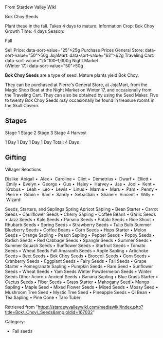 From Stardew Valley Wiki

Bok Choy Seeds

Plant these in the fall. Takes 4 days to mature. Information Crop: Bok Choy Growth Time: 4 days Season:

Fall

Sell Price: data-sort-value="25"&gt;25g Purchase Prices General Store: data-sort-value="50"&gt;50g JojaMart: data-sort-value="62"&gt;62g Traveling Cart: data-sort-value="25"100–1,000g Night Market  
(Winter 17): data-sort-value="50"&gt;50g

**Bok Choy Seeds** are a type of seed. Mature plants yield Bok Choy.

They can be purchased at Pierre's General Store, at JojaMart, from the Magic Shop Boat at the Night Market on Winter 17, and occasionally from the Traveling Cart. They can also be obtained by using the Seed Maker. Five to twenty Bok Choy Seeds may occasionally be found in treasure rooms in the Skull Cavern.

## Stages

Stage 1 Stage 2 Stage 3 Stage 4 Harvest

1 Day 1 Day 1 Day 1 Day Total: 4 Days

## Gifting

Villager Reactions

Dislike  Abigail •  Alex •  Caroline •  Clint •  Demetrius •  Dwarf •  Elliott •  Emily •  Evelyn •  George •  Gus •  Haley •  Harvey •  Jas •  Jodi •  Kent •  Krobus •  Leah •  Leo •  Lewis •  Linus •  Marnie •  Maru •  Pam •  Penny •  Pierre •  Robin •  Sam •  Sandy •  Sebastian •  Shane •  Vincent •  Willy •  Wizard

Seeds, Starters, and Saplings Spring Apricot Sapling • Bean Starter • Carrot Seeds • Cauliflower Seeds • Cherry Sapling • Coffee Beans • Garlic Seeds • Jazz Seeds • Kale Seeds • Parsnip Seeds • Potato Seeds • Rice Shoot • Rhubarb Seeds • Spring Seeds • Strawberry Seeds • Tulip Bulb Summer Blueberry Seeds • Coffee Beans • Corn Seeds • Hops Starter • Melon Seeds • Orange Sapling • Peach Sapling • Pepper Seeds • Poppy Seeds • Radish Seeds • Red Cabbage Seeds • Spangle Seeds • Summer Seeds • Summer Squash Seeds • Sunflower Seeds • Starfruit Seeds • Tomato Seeds • Wheat Seeds Fall Amaranth Seeds • Apple Sapling • Artichoke Seeds • Beet Seeds • Bok Choy Seeds • Broccoli Seeds • Corn Seeds • Cranberry Seeds • Eggplant Seeds • Fairy Seeds • Fall Seeds • Grape Starter • Pomegranate Sapling • Pumpkin Seeds • Rare Seed • Sunflower Seeds • Wheat Seeds • Yam Seeds Winter Powdermelon Seeds • Winter Seeds Other Acorn • Ancient Seeds • Banana Sapling • Blue Grass Starter • Cactus Seeds • Fiber Seeds • Grass Starter • Mahogany Seed • Mango Sapling • Maple Seed • Mixed Flower Seeds • Mixed Seeds • Mossy Seed • Mushroom Tree Seed • Mystic Tree Seed • Pineapple Seeds • Qi Bean • Tea Sapling • Pine Cone • Taro Tuber

Retrieved from "https://stardewvalleywiki.com/mediawiki/index.php?title=Bok\_Choy\_Seeds&amp;oldid=167032"

Category:

- Fall seeds